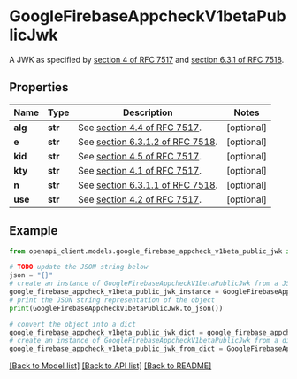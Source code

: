 # GoogleFirebaseAppcheckV1betaPublicJwk

A JWK as specified by [section 4 of RFC 7517](https://tools.ietf.org/html/rfc7517#section-4) and [section 6.3.1 of RFC 7518](https://tools.ietf.org/html/rfc7518#section-6.3.1).

## Properties

Name | Type | Description | Notes
------------ | ------------- | ------------- | -------------
**alg** | **str** | See [section 4.4 of RFC 7517](https://tools.ietf.org/html/rfc7517#section-4.4). | [optional] 
**e** | **str** | See [section 6.3.1.2 of RFC 7518](https://tools.ietf.org/html/rfc7518#section-6.3.1.2). | [optional] 
**kid** | **str** | See [section 4.5 of RFC 7517](https://tools.ietf.org/html/rfc7517#section-4.5). | [optional] 
**kty** | **str** | See [section 4.1 of RFC 7517](https://tools.ietf.org/html/rfc7517#section-4.1). | [optional] 
**n** | **str** | See [section 6.3.1.1 of RFC 7518](https://tools.ietf.org/html/rfc7518#section-6.3.1.1). | [optional] 
**use** | **str** | See [section 4.2 of RFC 7517](https://tools.ietf.org/html/rfc7517#section-4.2). | [optional] 

## Example

```python
from openapi_client.models.google_firebase_appcheck_v1beta_public_jwk import GoogleFirebaseAppcheckV1betaPublicJwk

# TODO update the JSON string below
json = "{}"
# create an instance of GoogleFirebaseAppcheckV1betaPublicJwk from a JSON string
google_firebase_appcheck_v1beta_public_jwk_instance = GoogleFirebaseAppcheckV1betaPublicJwk.from_json(json)
# print the JSON string representation of the object
print(GoogleFirebaseAppcheckV1betaPublicJwk.to_json())

# convert the object into a dict
google_firebase_appcheck_v1beta_public_jwk_dict = google_firebase_appcheck_v1beta_public_jwk_instance.to_dict()
# create an instance of GoogleFirebaseAppcheckV1betaPublicJwk from a dict
google_firebase_appcheck_v1beta_public_jwk_from_dict = GoogleFirebaseAppcheckV1betaPublicJwk.from_dict(google_firebase_appcheck_v1beta_public_jwk_dict)
```
[[Back to Model list]](../README.md#documentation-for-models) [[Back to API list]](../README.md#documentation-for-api-endpoints) [[Back to README]](../README.md)


